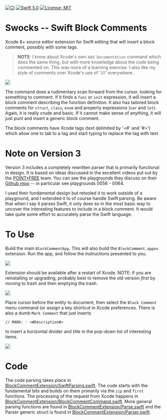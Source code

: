 [![CI](https://github.com/bradhowes/BlockComment/workflows/CI/badge.svg)](https://github.com/bradhowes/BlockComment)
[![Swift 5.0](https://img.shields.io/badge/Swift-5.0-orange.svg?style=flat)](https://swift.org)
[![License: MIT](https://img.shields.io/badge/License-MIT-yellow.svg)](https://opensource.org/licenses/MIT)

# Swocks -- Swift Block Comments

Xcode 8+ source editor extension for Swift editing that will insert a block comment, possibly with some tags.

> **NOTE**: I know about Xcode's own `Add Documentation` command which does the same thing, but with more
> knowledge about the code being commented on. This was more of a learning exercise. I also like my style of
> comments over Xcode's use of '///' everywhere.

![](https://github.com/bradhowes/BlockComment/blob/main/images/screenshot.gif?raw=true)

The command does a rudimentary scan forward from the cursor, looking for something to comment. If it finds a
`func` or `init` expression, it will insert a block comment describing the function definition. It also has
tailored block comments for `struct`, `class`, `enum` and property expressions (`var` and `let`). Again, it is
really crude and basic. If it cannot make sense of anything, it will just punt and insert a generic block
comment.

The block comments have Xcode tags (text delimited by '<#' and '#>') which allow one to tab to a tag and start
typing to replace the tag with text.

# Note on Version 3

Version 3 includes a completely rewritten parser that is primarily functional in design. It is based on ideas discussed in the
excellent videos put out by the [POINT•FREE](https://www.pointfree.co) team. You can see the playgrounds they discuss on
their [Github repo](https://github.com/pointfreeco/episode-code-samples) -- in particular see playgrounds 0056 - 0064.

I used their fundamental design but retooled it to work outside of a playground, and I extended it to of course handle Swift
parsing. Be aware that when I say it parses Swift,
it only does so in the most basic way to uncover the interesting features to include in a block comment. It would take quite
some effort to accurately parse the Swift language.

# To Use

Build the main `BlockCommentApp`. This will also build the `BlockComment.appex` extension. Run the app,
and follow the instructions presented to you.

![](https://github.com/bradhowes/BlockComment/blob/main/images/app.png?raw=true)

Extension should be available after a restart of Xcode.  NOTE: if you are reinstalling or upgrading, probably best to remove the old version
*first* by moving to trash and then emptying the trash.

![](https://github.com/bradhowes/BlockComment/blob/main/images/menu.png?raw=true)

Place cursor before the entity to document, then select the `Block Comment` menu command (or assign a key shortcut in
Xcode preferences. There is also a dumb `Mark Comment` that just inserts

```
// MARK: - <#Description#>
```

to insert a horizontal divider and title in the pop-down list of interesting items.

![](https://github.com/bradhowes/BlockComment/blob/main/images/mark.png?raw=true)


# Code

The code parsing takes place in
[BlockCommentExtension/SwiftParsing.swift](https://github.com/bradhowes/BlockComment/blob/main/BlockCommentExtension/SwiftParsing.swift). The code starts with the
fundamental bits and builds on them primarily via the `zip` and `first` functions.
The processing of the request from Xcode happens in
[BlockCommentExtension/BlockCommentCommand.swift](https://github.com/bradhowes/BlockComment/blob/main/BlockCommentExtension/BlockCommentCommand.swift). More general parsing
functions are found in [BlockCommentExtension/Parse.swift](https://github.com/bradhowes/BlockComment/blob/main/BlockCommentExtension/Parse.swift) and
the Parser generic struct is found in [BlockCommentExtension/Parser.swift](https://github.com/bradhowes/BlockComment/blob/main/BlockCommentExtension/Parser.swift).
